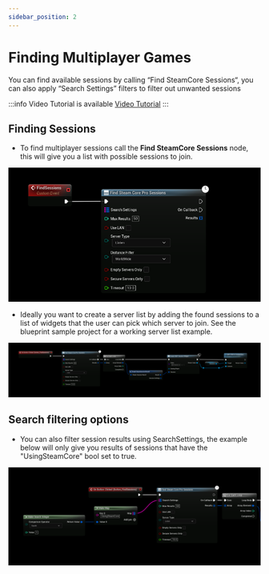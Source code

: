 ```yaml
---
sidebar_position: 2
---
```


# Finding Multiplayer Games
You can find available sessions by calling “Find SteamCore Sessions“, you can also apply “Search Settings” filters to filter out unwanted sessions

:::info Video Tutorial is available
[Video Tutorial](../../videos/multiplayer/setting-up-steam-multiplayer.mdx)
:::

## Finding Sessions
- To find multiplayer sessions call the **Find SteamCore Sessions** node, this will give you a list with possible sessions to join.

![Image](../../../../static/img/find_sessions.png)

- Ideally you want to create a server list by adding the found sessions to a list of widgets that the user can pick which server to join. See the blueprint sample project for a working server list example.

![Image](../../../../static/img/find_sessions_widget.png)

## Search filtering options
- You can also filter session results using SearchSettings, the example below will only give you results of sessions that have the "UsingSteamCore" bool set to true.

![Image](../../../../static/img/find_sessions_filter.png)
